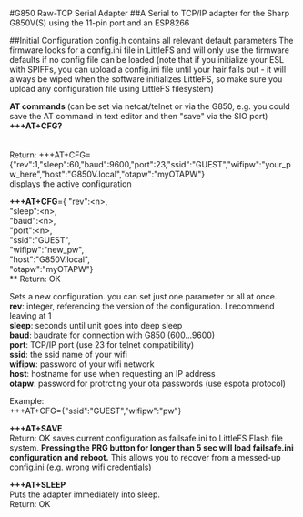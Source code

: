 #G850 Raw-TCP Serial Adapter
##A Serial to TCP/IP adapter for the Sharp G850V(S) using the 11-pin port and an ESP8266

##Initial Configuration
config.h contains all relevant default parameters 
The firmware looks for a config.ini file in LittleFS and will only use the firmware defaults if no config file can be loaded
(note that if you initialize your ESL with SPIFFs, you can upload a config.ini file until your hair falls out - it will always be wiped when the software initializes LittleFS, so make sure you upload any configuration file using LittleFS filesystem)




**AT commands**  (can be set via netcat/telnet or via the G850, e.g. you could save the AT command in text editor and then "save" via the SIO port)<br>
**+++AT+CFG?**<br><BR>   
Return: +++AT+CFG={"rev":1,"sleep":60,"baud":9600,"port":23,"ssid":"GUEST","wifipw":"your_pw_here","host":"G850V.local","otapw":"myOTAPW"}<br> 
displays the active configuration<br>



**+++AT+CFG**={ "rev":\<n>,<br>
            "sleep":\<n>,<br>
            "baud":\<n>,<br>
            "port":\<n>,<br>
            "ssid":"GUEST",<br>
            "wifipw":"new_pw",<br>
            "host":"G850V.local",<br>
            "otapw":"myOTAPW"} <br>**
Return: OK

Sets a new configuration. you can set just one parameter or all at once.<br>
**rev**: integer, referencing the version of the configuration. I recommend leaving at 1<br>
**sleep**: seconds until unit goes into deep sleep<br>
**baud**: baudrate for connection with G850 (600...9600)<br>
**port**: TCP/IP port (use 23 for telnet compatibility)<br>
**ssid**: the ssid name of your wifi<br>
**wifipw**: password of your wifi network<br>
**host**: hostname for use when requesting an IP address<br> 
**otapw**: password for protrcting your ota passwords (use espota protocol)<br>


Example:<br>
+++AT+CFG={"ssid":"GUEST","wifipw":"pw"}<br>

**+++AT+SAVE**<br>
Return: OK
saves current configuration as failsafe.ini to LittleFS Flash file system.
**Pressing the PRG button for longer than 5 sec will load failsafe.ini configuration and reboot.**
This allows you to recover from a messed-up config.ini (e.g. wrong wifi credentials)<br>

**+++AT+SLEEP**<BR>
Puts the adapter immediately into sleep.<br>
Return: OK<br>










